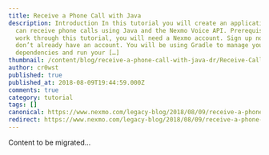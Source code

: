 ```yaml
---
title: Receive a Phone Call with Java
description: Introduction In this tutorial you will create an application that
  can receive phone calls using Java and the Nexmo Voice API. Prerequisites To
  work through this tutorial, you will need a Nexmo account. Sign up now if you
  don’t already have an account. You will be using Gradle to manage your
  dependencies and run your […]
thumbnail: /content/blog/receive-a-phone-call-with-java-dr/Receive-Call-With-Java.png
author: cr0wst
published: true
published_at: 2018-08-09T19:44:59.000Z
comments: true
category: tutorial
tags: []
canonical: https://www.nexmo.com/legacy-blog/2018/08/09/receive-a-phone-call-with-java-dr
redirect: https://www.nexmo.com/legacy-blog/2018/08/09/receive-a-phone-call-with-java-dr
---
```


Content to be migrated...
